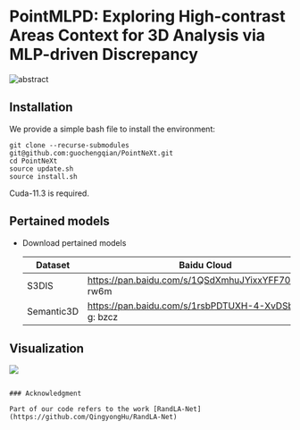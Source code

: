 # PointMLPD: Exploring High-contrast Areas Context for 3D Analysis via MLP-driven Discrepancy


![abstract](./img/abstract.png)

## Installation
We provide a simple bash file to install the environment:

```
git clone --recurse-submodules git@github.com:guochengqian/PointNeXt.git
cd PointNeXt
source update.sh
source install.sh
```
Cuda-11.3 is required.

## Pertained models
* Download pertained models

  | Dataset                  |                                 Baidu Cloud           | 
  |--------------------------|-------------------------------------------------------|
  | S3DIS                    | https://pan.baidu.com/s/1QSdXmhuJYixxYFF70No4XQ: rw6m | 
  | Semantic3D               | https://pan.baidu.com/s/1rsbPDTUXH-4-XvDSb0K2-g: bzcz |


## Visualization

![](https://github.com/Shaoyuyuanneu/PointMLPD/blob/main/image1/vis1.png)

```

### Acknowledgment

Part of our code refers to the work [RandLA-Net](https://github.com/QingyongHu/RandLA-Net)


